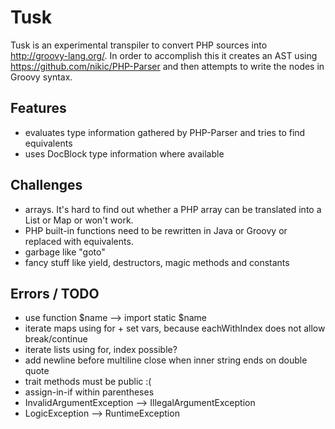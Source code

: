 # Tusk

Tusk is an experimental transpiler to convert PHP sources into http://groovy-lang.org/. 
In order to accomplish this it creates an AST using https://github.com/nikic/PHP-Parser and then attempts to write
the nodes in Groovy syntax.

## Features

* evaluates type information gathered by PHP-Parser and tries to find equivalents
* uses DocBlock type information where available

## Challenges

* arrays. It's hard to find out whether a PHP array can be translated into a List or Map or won't work.
* PHP built-in functions need to be rewritten in Java or Groovy or replaced with equivalents.
* garbage like "goto"
* fancy stuff like yield, destructors, magic methods and constants


## Errors / TODO

* use function $name --> import static $name
* iterate maps using for + set vars, because eachWithIndex does not allow break/continue
* iterate lists using for, index possible?
* add newline before multiline close when inner string ends on double quote
* trait methods must be public :(
* assign-in-if within parentheses
* InvalidArgumentException --> IllegalArgumentException
* LogicException --> RuntimeException